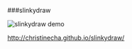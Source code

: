 ###slinkydraw

![slinkydraw demo](http://christinecha.github.io/slinkydraw/assets/demo.gif)

http://christinecha.github.io/slinkydraw/
